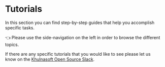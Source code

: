 # Tutorials

In this section you can find step-by-step guides that help you accomplish specific tasks.

👈 Please use the side-navigation on the left in order to browse the different topics.

If there are any specific tutorials that you would like to see please let us know on the [Khulnasoft Open Source Slack](https://slack.khulnasoft.com/).